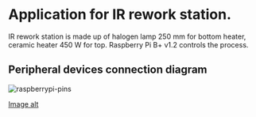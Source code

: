# Application for IR rework station.

IR rework station is made up of halogen lamp 250 mm for bottom heater, ceramic heater 450 W for top. Raspberry Pi B+ v1.2 controls the process.
## Peripheral devices connection diagram

![raspberrypi-pins](https://user-images.githubusercontent.com/19572060/228647539-d02931ae-9838-4dae-82d4-b6fdbbc7c857.png)

[Image alt](https://github.com/barmenski/ir-station-hw/raw/main/assets/raspberrypi-pins.png)